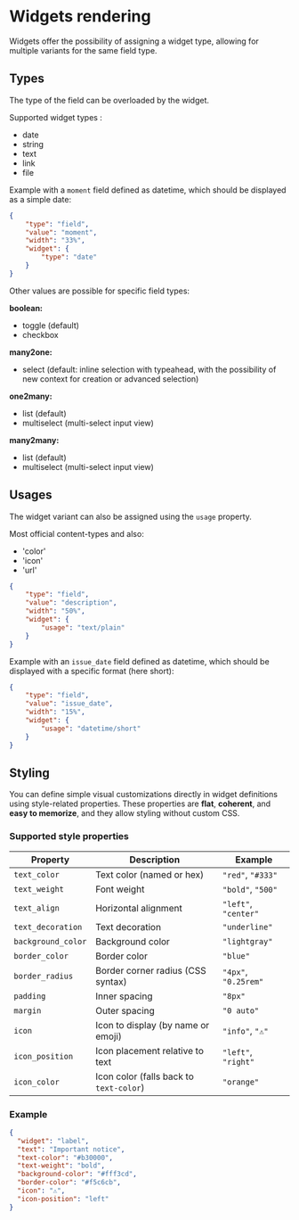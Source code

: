 # Widgets rendering

Widgets offer the possibility of assigning a widget type, allowing for multiple variants for the same field type.

## Types
The type of the field can be overloaded by the widget.

Supported widget types :  

* date
* string
* text
* link
* file

Example with a `moment` field defined as datetime, which should be displayed as a simple date:
```json
{
    "type": "field",
    "value": "moment",
    "width": "33%",
    "widget": {
        "type": "date"
    }
}
```

Other values are possible for specific field types:

**boolean:**
* toggle (default)
* checkbox

**many2one:**
* select (default: inline selection with typeahead, with the possibility of new context for creation or advanced selection)

**one2many:**
* list (default)
* multiselect (multi-select input view)

**many2many:**
* list (default)
* multiselect (multi-select input view)

## Usages

The widget variant can also be assigned using the `usage` property.

Most official content-types and also:

* 'color'
* 'icon'
* 'url'

```json
{
    "type": "field",
    "value": "description",
    "width": "50%",
    "widget": {
        "usage": "text/plain"
    }
}
```

Example with an `issue_date` field defined as datetime, which should be displayed with a specific format (here short):
```json
{
    "type": "field",
    "value": "issue_date",
    "width": "15%",
    "widget": {
        "usage": "datetime/short"
    }
}
```



## Styling

You can define simple visual customizations directly in widget definitions using style-related properties. These properties are **flat**, **coherent**, and **easy to memorize**, and they allow styling without custom CSS.

### Supported style properties

| Property           | Description                             | Example              |
| ------------------ | --------------------------------------- | -------------------- |
| `text_color`       | Text color (named or hex)               | `"red"`, `"#333"`    |
| `text_weight`      | Font weight                             | `"bold"`, `"500"`    |
| `text_align`       | Horizontal alignment                    | `"left"`, `"center"` |
| `text_decoration`  | Text decoration                         | `"underline"`        |
| `background_color` | Background color                        | `"lightgray"`        |
| `border_color`     | Border color                            | `"blue"`             |
| `border_radius`    | Border corner radius (CSS syntax)       | `"4px"`, `"0.25rem"` |
| `padding`          | Inner spacing                           | `"8px"`              |
| `margin`           | Outer spacing                           | `"0 auto"`           |
| `icon`             | Icon to display (by name or emoji)      | `"info"`, `"⚠️"`      |
| `icon_position`    | Icon placement relative to text         | `"left"`, `"right"`  |
| `icon_color`       | Icon color (falls back to `text-color`) | `"orange"`           |

### Example

```json
{
  "widget": "label",
  "text": "Important notice",
  "text-color": "#b30000",
  "text-weight": "bold",
  "background-color": "#fff3cd",
  "border-color": "#f5c6cb",
  "icon": "⚠️",
  "icon-position": "left"
}
```
